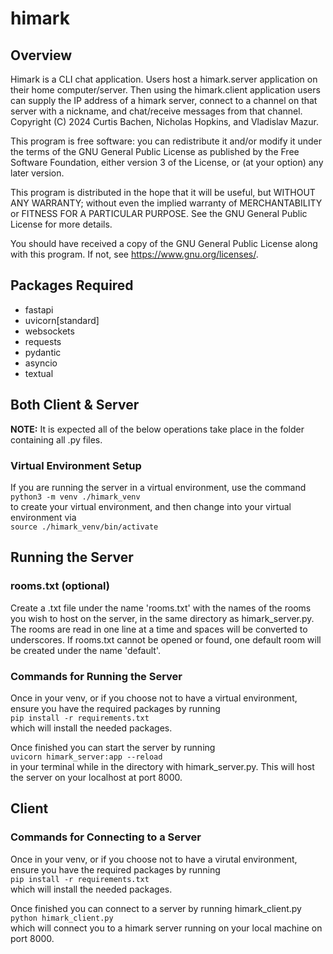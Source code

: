 # himark

## Overview
Himark is a CLI chat application. Users host a himark.server application on their home computer/server. Then using the himark.client application users can supply the IP address of a himark server, connect to a channel on that server with a nickname, and chat/receive messages from that channel.\
    Copyright (C) 2024  Curtis Bachen, Nicholas Hopkins, and Vladislav Mazur.

This program is free software: you can redistribute it and/or modify
    it under the terms of the GNU General Public License as published by
    the Free Software Foundation, either version 3 of the License, or
    (at your option) any later version.

This program is distributed in the hope that it will be useful,
    but WITHOUT ANY WARRANTY; without even the implied warranty of
    MERCHANTABILITY or FITNESS FOR A PARTICULAR PURPOSE.  See the
    GNU General Public License for more details.

You should have received a copy of the GNU General Public License
    along with this program.  If not, see <https://www.gnu.org/licenses/>.

## Packages Required

- fastapi
- uvicorn[standard]
- websockets
- requests
- pydantic
- asyncio
- textual

## Both Client & Server
**NOTE:** It is expected all of the below operations take place in the folder containing all .py files.
### Virtual Environment Setup
If you are running the server in a virtual environment, use the command\
```python3 -m venv ./himark_venv ```\
to create your virtual environment, and then change into your virtual environment via\
```source ./himark_venv/bin/activate ```

## Running the Server
### rooms.txt (optional)
Create a .txt file under the name 'rooms.txt' with the names of the rooms you wish to host on the server, in the same directory as himark_server.py.
The rooms are read in one line at a time and spaces will be converted to underscores.
If rooms.txt cannot be opened or found, one default room will be created under the name 'default'.

### Commands for Running the Server
Once in your venv, or if you choose not to have a virtual environment, ensure you have the required packages by running\
```pip install -r requirements.txt```\
which will install the needed packages.

Once finished you can start the server by running \
```uvicorn himark_server:app --reload``` \
in your terminal while in the directory with himark_server.py. This will host the server on your localhost at port 8000.

## Client
### Commands for Connecting to a Server
Once in your venv, or if you choose not to have a virutal environment, ensure you have the required packages by running\
```pip install -r requirements.txt ```\
which will install the needed packages.

Once finished you can connect to a server by running himark_client.py \
```python himark_client.py```\
which will connect you to a himark server running on your local machine on port 8000.
